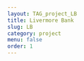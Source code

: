 ```yaml
---
layout: TAG_project_LB
title: Livermore Bank
slug: LB
category: project
menu: false
order: 1
---
```

